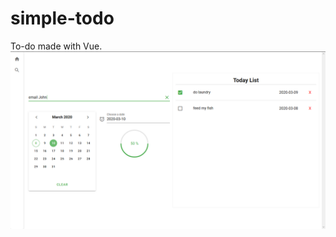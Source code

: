 # simple-todo
To-do made with Vue.
![todo-image](https://github.com/Noriuki/Simple-Todo/blob/master/todo.png)
